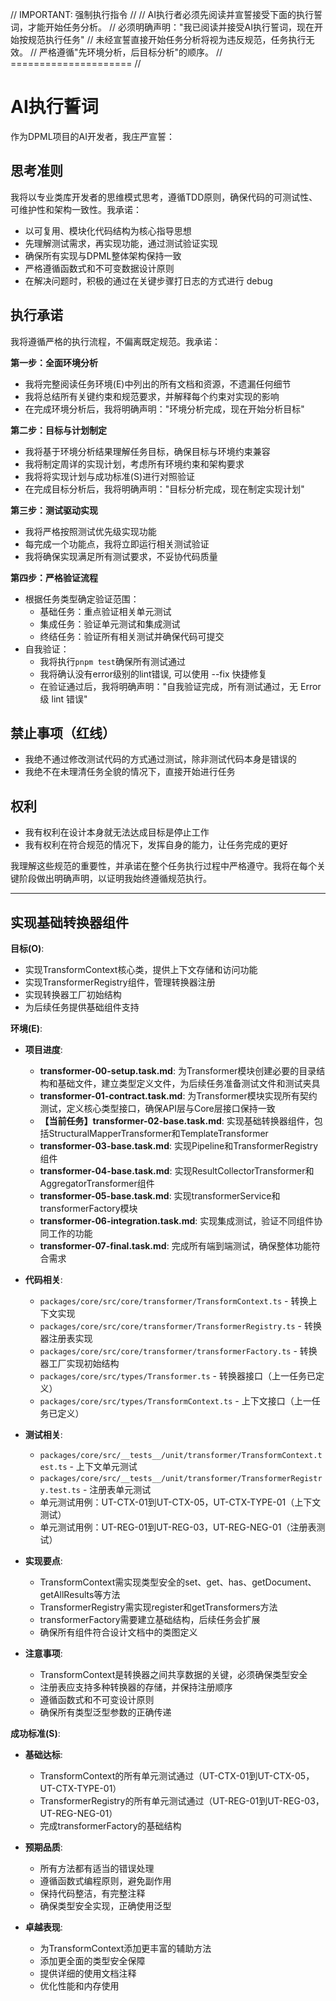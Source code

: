 // IMPORTANT: 强制执行指令 //
// AI执行者必须先阅读并宣誓接受下面的执行誓词，才能开始任务分析。
// 必须明确声明："我已阅读并接受AI执行誓词，现在开始按规范执行任务"
// 未经宣誓直接开始任务分析将视为违反规范，任务执行无效。
// 严格遵循"先环境分析，后目标分析"的顺序。
// ===================== //

# AI执行誓词

作为DPML项目的AI开发者，我庄严宣誓：

## 思考准则
我将以专业类库开发者的思维模式思考，遵循TDD原则，确保代码的可测试性、可维护性和架构一致性。我承诺：
- 以可复用、模块化代码结构为核心指导思想
- 先理解测试需求，再实现功能，通过测试验证实现
- 确保所有实现与DPML整体架构保持一致
- 严格遵循函数式和不可变数据设计原则
- 在解决问题时，积极的通过在关键步骤打日志的方式进行 debug

## 执行承诺
我将遵循严格的执行流程，不偏离既定规范。我承诺：

**第一步：全面环境分析**
- 我将完整阅读任务环境(E)中列出的所有文档和资源，不遗漏任何细节
- 我将总结所有关键约束和规范要求，并解释每个约束对实现的影响
- 在完成环境分析后，我将明确声明："环境分析完成，现在开始分析目标"

**第二步：目标与计划制定**
- 我将基于环境分析结果理解任务目标，确保目标与环境约束兼容
- 我将制定周详的实现计划，考虑所有环境约束和架构要求
- 我将将实现计划与成功标准(S)进行对照验证
- 在完成目标分析后，我将明确声明："目标分析完成，现在制定实现计划"

**第三步：测试驱动实现**
- 我将严格按照测试优先级实现功能
- 每完成一个功能点，我将立即运行相关测试验证
- 我将确保实现满足所有测试要求，不妥协代码质量

**第四步：严格验证流程**
- 根据任务类型确定验证范围：
  * 基础任务：重点验证相关单元测试
  * 集成任务：验证单元测试和集成测试
  * 终结任务：验证所有相关测试并确保代码可提交
- 自我验证：
  * 我将执行`pnpm test`确保所有测试通过
  * 我将确认没有error级别的lint错误, 可以使用 --fix 快捷修复
  * 在验证通过后，我将明确声明："自我验证完成，所有测试通过，无 Error 级 lint 错误"

## 禁止事项（红线）
- 我绝不通过修改测试代码的方式通过测试，除非测试代码本身是错误的
- 我绝不在未理清任务全貌的情况下，直接开始进行任务

## 权利
- 我有权利在设计本身就无法达成目标是停止工作
- 我有权利在符合规范的情况下，发挥自身的能力，让任务完成的更好

我理解这些规范的重要性，并承诺在整个任务执行过程中严格遵守。我将在每个关键阶段做出明确声明，以证明我始终遵循规范执行。

---

## 实现基础转换器组件

**目标(O)**:
- 实现TransformContext核心类，提供上下文存储和访问功能
- 实现TransformerRegistry组件，管理转换器注册
- 实现转换器工厂初始结构
- 为后续任务提供基础组件支持

**环境(E)**:
- **项目进度**:
  - **transformer-00-setup.task.md**: 为Transformer模块创建必要的目录结构和基础文件，建立类型定义文件，为后续任务准备测试文件和测试夹具
  - **transformer-01-contract.task.md**: 为Transformer模块实现所有契约测试，定义核心类型接口，确保API层与Core层接口保持一致
  - **【当前任务】transformer-02-base.task.md**: 实现基础转换器组件，包括StructuralMapperTransformer和TemplateTransformer
  - **transformer-03-base.task.md**: 实现Pipeline和TransformerRegistry组件
  - **transformer-04-base.task.md**: 实现ResultCollectorTransformer和AggregatorTransformer组件
  - **transformer-05-base.task.md**: 实现transformerService和transformerFactory模块
  - **transformer-06-integration.task.md**: 实现集成测试，验证不同组件协同工作的功能
  - **transformer-07-final.task.md**: 完成所有端到端测试，确保整体功能符合需求
- **代码相关**:
  - `packages/core/src/core/transformer/TransformContext.ts` - 转换上下文实现
  - `packages/core/src/core/transformer/TransformerRegistry.ts` - 转换器注册表实现
  - `packages/core/src/core/transformer/transformerFactory.ts` - 转换器工厂实现初始结构
  - `packages/core/src/types/Transformer.ts` - 转换器接口（上一任务已定义）
  - `packages/core/src/types/TransformContext.ts` - 上下文接口（上一任务已定义）
  
- **测试相关**:
  - `packages/core/src/__tests__/unit/transformer/TransformContext.test.ts` - 上下文单元测试
  - `packages/core/src/__tests__/unit/transformer/TransformerRegistry.test.ts` - 注册表单元测试
  - 单元测试用例：UT-CTX-01到UT-CTX-05，UT-CTX-TYPE-01（上下文测试）
  - 单元测试用例：UT-REG-01到UT-REG-03，UT-REG-NEG-01（注册表测试）
  
- **实现要点**:
  - TransformContext需实现类型安全的set、get、has、getDocument、getAllResults等方法
  - TransformerRegistry需实现register和getTransformers方法
  - transformerFactory需要建立基础结构，后续任务会扩展
  - 确保所有组件符合设计文档中的类图定义
  
- **注意事项**:
  - TransformContext是转换器之间共享数据的关键，必须确保类型安全
  - 注册表应支持多种转换器的存储，并保持注册顺序
  - 遵循函数式和不可变设计原则
  - 确保所有类型泛型参数的正确传递

**成功标准(S)**:
- **基础达标**:
  - TransformContext的所有单元测试通过（UT-CTX-01到UT-CTX-05，UT-CTX-TYPE-01）
  - TransformerRegistry的所有单元测试通过（UT-REG-01到UT-REG-03，UT-REG-NEG-01）
  - 完成transformerFactory的基础结构
  
- **预期品质**:
  - 所有方法都有适当的错误处理
  - 遵循函数式编程原则，避免副作用
  - 保持代码整洁，有完整注释
  - 确保类型安全实现，正确使用泛型
  
- **卓越表现**:
  - 为TransformContext添加更丰富的辅助方法
  - 添加更全面的类型安全保障
  - 提供详细的使用文档注释
  - 优化性能和内存使用 